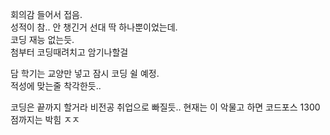 회의감 들어서 접음.  
성적이 참..
안 챙긴거 선대 딱 하나뿐이었는데.  
코딩 재능 없는듯.  
첨부터 코딩때려치고 암기나할걸

담 학기는 교양만 넣고 잠시 코딩 쉴 예정.  
적성에 맞는줄 착각한듯..

코딩은 끝까지 할거라 비전공 취업으로 빠질듯..
현재는 이 악물고 하면 코드포스 1300점까지는 박힘 ㅈㅈ